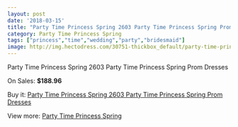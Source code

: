 ```yaml
---
layout: post
date: '2018-03-15'
title: "Party Time Princess Spring 2603 Party Time Princess Spring Prom Dresses"
category: Party Time Princess Spring
tags: ["princess","time","wedding","party","bridesmaid"]
image: http://img.hectodress.com/30751-thickbox_default/party-time-princess-spring-2603-party-time-princess-spring-prom-dresses.jpg
---
```

Party Time Princess Spring 2603 Party Time Princess Spring Prom Dresses

On Sales: **$188.96**
<a href="https://www.hectodress.com/party-time-princess-spring/14137-party-time-princess-spring-2603-party-time-princess-spring-prom-dresses.html"><amp-img layout="responsive" width="600" height="600" src="//img.hectodress.com/30751-thickbox_default/party-time-princess-spring-2603-party-time-princess-spring-prom-dresses.jpg" alt="Party Time Princess Spring 2603 Party Time Princess Spring Prom Dresses 0" /></a>

Buy it: [Party Time Princess Spring 2603 Party Time Princess Spring Prom Dresses](https://www.hectodress.com/party-time-princess-spring/14137-party-time-princess-spring-2603-party-time-princess-spring-prom-dresses.html "Party Time Princess Spring 2603 Party Time Princess Spring Prom Dresses")

View more: [Party Time Princess Spring](https://www.hectodress.com/244-party-time-princess-spring "Party Time Princess Spring")